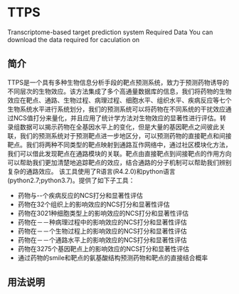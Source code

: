# TTPS
Transcriptome-based target prediction system
Required Data
You can download the data required for caculation on 
## 简介
TTPS是一个具有多种生物信息分析手段的靶点预测系统，致力于预测药物诱导的不同层次的生物效应。该方法集成了多个高通量数据库的信息，我们将药物的生物效应在靶点、通路、生物过程、病理过程、细胞水平、组织水平、疾病反应等七个生物系统水平进行系统划分，我们的预测系统可以将药物在不同系统的干扰效应通过NCS值打分来量化，并且应用了统计学方法对生物效应的显著性进行评估。转录组数据可以揭示药物在全基因水平上的变化，但是大量的基因靶点之间彼此关联，我们的预测系统对于预测靶点进一步地区分，可以预测药物的直接靶点和间接靶点。我们将两种不同类型的靶点映射到通路互作网络中，通过社区模块化方法，我们可以借此发现靶点在通路模块的关联。靶点由直接靶点到间接靶点的作用方向可以帮助我们更加清楚地追踪靶点的效应，结合通路的分子机制可以帮助我们辨别复杂的通路效应。
该工具使用了R语言(R4.2.0)和python语言(python2.7;python3.7)。提供了如下子工具：
* 药物与--个疾病反应的NCS打分和显著性评估
* 药物在32个组织上的影响效应的NCS打分和显著性评估
* 药物在3021种细胞类型上的影响效应的NCS打分和显著性评估
* 药物在－－种病理过程中的影响效应的NCS打分和显著性评估
* 药物在－－个生物过程上的影响效应的NCS打分和显著性评估
* 药物在－－个通路水平上的影响效应的NCS打分和显著性评估
* 药物在3275个基因靶点上的影响效应的NCS打分和显著性评估
* 通过药物的smile和靶点的氨基酸结构预测药物和靶点的直接结合概率

## 用法说明
